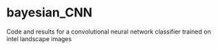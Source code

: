 # bayesian_CNN
Code and results for a convolutional neural network classifier trained on intel landscape images
